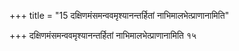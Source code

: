 +++
title = "15 दक्षिणमंसमन्ववमृश्यानन्तर्हितां नाभिमालभेत्प्राणानामिति"

+++
दक्षिणमंसमन्ववमृश्यानन्तर्हितां नाभिमालभेत्प्राणानामिति १५